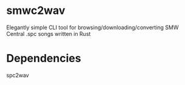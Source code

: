 # smwc2wav
Elegantly simple CLI tool for browsing/downloading/converting SMW Central .spc songs written in Rust

# Dependencies
spc2wav
